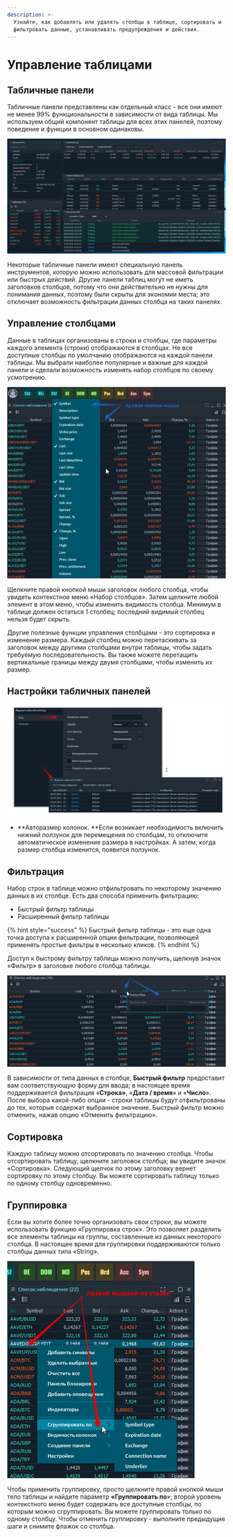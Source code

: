 ```yaml
---
description: >-
  Узнайте, как добавлять или удалять столбцы в таблице, сортировать и
  фильтровать данные, устанавливать предупреждения и действия.
---
```


# Управление таблицами

## Табличные панели

Табличные панели представлены как отдельный класс - все они имеют не менее 99% функциональности в зависимости от вида таблицы. Мы используем общий компонент таблицы для всех этих панелей, поэтому поведение и функции в основном одинаковы.

![Пример табличных панелей](../.gitbook/assets/tablepanels.png)

Некоторые табличные панели имеют специальную панель инструментов, которую можно использовать для массовой фильтрации или быстрых действий. Другие панели таблиц могут не иметь заголовков столбцов, потому что они действительно не нужны для понимания данных, поэтому были скрыты для экономии места; это отключает возможность фильтрации данных столбца на таких панелях.

## Управление столбцами

Данные в таблицах организованы в строки и столбцы, где параметры каждого элемента (строки) отображаются в столбцах. Не все доступные столбцы по умолчанию отображаются на каждой панели таблицы. Мы выбрали наиболее популярные и важные для каждой панели и сделали возможность изменять набор столбцов по своему усмотрению.

![](../.gitbook/assets/kolonki-po-umolchaniyu.jpg)

Щелкните правой кнопкой мыши заголовок любого столбца, чтобы увидеть контекстное меню «Набор столбцов». Затем щелкните любой элемент в этом меню, чтобы изменить видимость столбца. Минимум в таблице должен остаться 1 столбец; последний видимый столбец нельзя будет скрыть.

Другие полезные функции управления столбцами - это сортировка и изменение размера. Каждый столбец можно перетаскивать за заголовок между другими столбцами внутри таблицы, чтобы задать требуемую последовательность. Вы также можете перетащить вертикальные границы между двумя столбцами, чтобы изменить их размер.

## Настройки табличных панелей

![](../.gitbook/assets/nastroiki-tablichnykh-panelei.png)

* **Авторазмер колонок. **Если возникает необходимость включить нижний ползунок для перемещения по столбцам, то отключите автоматическое изменение размера в настройках. А затем, когда размер столбца изменится, появится ползунок.

## Фильтрация

Набор строк в таблице можно отфильтровать по некоторому значению данных в их столбце. Есть два способа применить фильтрацию:

* Быстрый фильтр таблицы
* Расширенный фильтр таблицы

{% hint style="success" %}
Быстрый фильтр таблицы - это еще одна точка доступа к расширенной опции фильтрации, позволяющей применять простые фильтры в несколько кликов.
{% endhint %}

Доступ к быстрому фильтру таблицы можно получить, щелкнув значок «Фильтр» в заголовке любого столбца таблицы.

![Быстрая фильтрация по столбцу](../.gitbook/assets/dopolnitelnye-filtry.png)

В зависимости от типа данных в столбце,  **Быстрый фильтр** предоставит вам соответствующую форму для ввода; в настоящее время поддерживается фильтрация «**Строка»**, «**Дата / время**» и «**Число**». После выбора какой-либо опции - строки таблицы будут отфильтрованы до тех, которые содержат выбранное значение. Быстрый фильтр можно отменить, нажав опцию «Отменить фильтрацию».

## Сортировка

Каждую таблицу можно отсортировать по значению столбца. Чтобы отсортировать таблицу, щелкните заголовок столбца; вы увидите значок «Сортировка». Следующий щелчок по этому заголовку вернет сортировку по этому столбцу. Вы можете сортировать таблицу только по одному столбцу одновременно.

## Группировка

Если вы хотите более точно организовать свои строки, вы можете использовать функцию «Группировка строк». Это позволяет разделить все элементы таблицы на группы, составленные из данных некоторого столбца. В настоящее время для группировки поддерживаются только столбцы данных типа «String».

![](../.gitbook/assets/gruppirovka.png)

Чтобы применить группировку, просто щелкните правой кнопкой мыши тело таблицы и найдите параметр **«Группировать по**»; второй уровень контекстного меню будет содержать все доступные столбцы, по которым можно сгруппировать. Вы можете группировать только по одному столбцу. Чтобы отменить группировку - выполните предыдущие шаги и снимите флажок со столбца.
